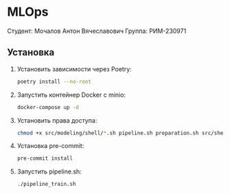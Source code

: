 # MLOps
Студент: Мочалов Антон Вячеславович
Группа: РИМ-230971

## Установка

1. Установить зависимости через Poetry:
   ```bash
   poetry install --no-root
   ```
2. Запустить контейнер Docker с minio:
   ```bash
   docker-compose up -d        
   ```
3. Установить права доступа:
   ```bash
   chmod +x src/modeling/shell/*.sh pipeline.sh preparation.sh src/shell/*.sh full_pipeline.sh
   ```
4. Установка pre-commit:
   ```bash
   pre-commit install
   ```
   
5. Запустить pipeline.sh:
   ```bash
   ./pipeline_train.sh
   ```